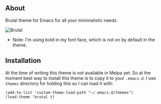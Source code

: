 ## About

Brutal theme for Emacs for all your minimalistic needs.

![Brutal](https://raw.githubusercontent.com/topikettunen/brutal-emacs/master/img/brutal.png)

- Note: I'm using bold in my font face, which is not on by default in the theme.

## Installation

At the time of writing this theme is not available in Melpa yet. So at the
moment best way to install this theme is to copy it to your `.emacs.d`. I use
`themes` directory for holding this so I can load it with:

``` elisp
(add-to-list 'custom-theme-load-path "~/.emacs.d/themes")
(load-theme 'brutal t)
```
